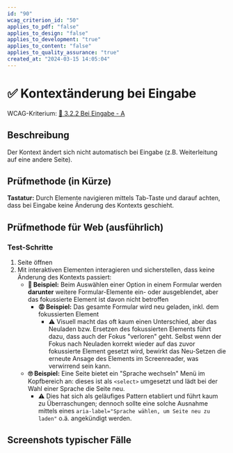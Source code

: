 ```yaml
---
id: "90"
wcag_criterion_id: "50"
applies_to_pdf: "false"
applies_to_design: "false"
applies_to_development: "true"
applies_to_content: "false"
applies_to_quality_assurance: "true"
created_at: "2024-03-15 14:05:04"
---
```


# ✅ Kontextänderung bei Eingabe

WCAG-Kriterium: [📜 3.2.2 Bei Eingabe - A](..)

## Beschreibung

Der Kontext ändert sich nicht automatisch bei Eingabe (z.B. Weiterleitung auf eine andere Seite).

## Prüfmethode (in Kürze)

**Tastatur:** Durch Elemente navigieren mittels Tab-Taste und darauf achten, dass bei Eingabe keine Änderung des Kontexts geschieht.

## Prüfmethode für Web (ausführlich)

### Test-Schritte

1. Seite öffnen
1. Mit interaktiven Elementen interagieren und sicherstellen, dass keine Änderung des Kontexts passiert:
    - **🙂 Beispiel:** Beim Auswählen einer Option in einem Formular werden **darunter** weitere Formular-Elemente ein- oder ausgeblendet, aber das fokussierte Element ist davon nicht betroffen
        - **😡 Beispiel:** Das gesamte Formular wird neu geladen, inkl. dem fokussierten Element
            - ⚠️ Visuell macht das oft kaum einen Unterschied, aber das Neuladen bzw. Ersetzen des fokussierten Elements führt dazu, dass auch der Fokus "verloren" geht. Selbst wenn der Fokus nach Neuladen korrekt wieder auf das zuvor fokussierte Element gesetzt wird, bewirkt das Neu-Setzen die erneute Ansage des Elements im Screenreader, was verwirrend sein kann.
    - **🙄 Beispiel:** Eine Seite bietet ein "Sprache wechseln" Menü im Kopfbereich an: dieses ist als `<select>` umgesetzt und lädt bei der Wahl einer Sprache die Seite neu.
        - ⚠️ Dies hat sich als geläufiges Pattern etabliert und führt kaum zu Überraschungen; dennoch sollte eine solche Ausnahme mittels eines `aria-label="Sprache wählen, um Seite neu zu laden"` o.ä. angekündigt werden.

## Screenshots typischer Fälle

